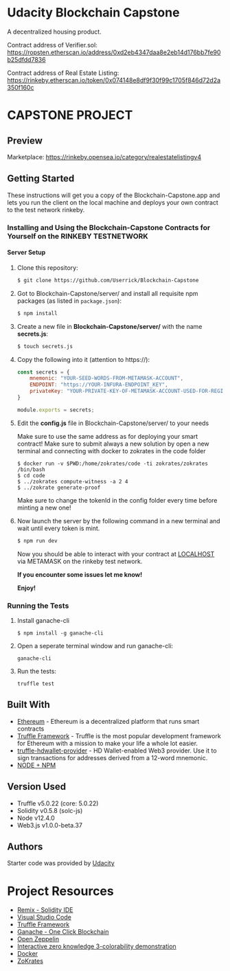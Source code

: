 # Udacity Blockchain Capstone

A decentralized housing product. 

Contract address of Verifier.sol: https://ropsten.etherscan.io/address/0xd2eb4347daa8e2eb14d176bb7fe90b25dfdd7836 

Contract address of Real Estate Listing: https://rinkeby.etherscan.io/token/0x074148e8df9f30f99c1705f846d72d2a350f160c


# CAPSTONE PROJECT


## Preview

Marketplace: https://rinkeby.opensea.io/category/realestatelistingv4

## Getting Started

These instructions will get you a copy of the Blockchain-Capstone.app and lets you run the client on the local machine and deploys your own contract to the test network rinkeby.

### Installing and Using the Blockchain-Capstone Contracts for Yourself on the RINKEBY TESTNETWORK

#### Server Setup

1. Clone this repository:

    ```bash
    $ git clone https://github.com/Userrick/Blockchain-Capstone
    ```

2. Got to Blockchain-Capstone/server/ and install all requisite npm packages (as listed in ```package.json```):

    ```bash
    $ npm install
    ```

2. Create a new file in **Blockchain-Capstone/server/** with the name **secrets.js**:

    ```bash
    $ touch secrets.js
    ```

3. Copy the following into it (attention to https://):

    ```javascript
    const secrets = {
        mnemonic: "YOUR-SEED-WORDS-FROM-METAMASK-ACCOUNT",
        ENDPOINT: "https://YOUR-INFURA-ENDPOINT_KEY",
        privateKey: "YOUR-PRIVATE-KEY-OF-METAMASK-ACCOUNT-USED-FOR-REGISTRATING-DEFAULT-ORACLES-AND-ALSO-RESPOND-TO-ORACLE-REQUEST"
    }

    module.exports = secrets;
    ```

4. Edit the **config.js** file in Blockchain-Capstone/server/ to your needs 

    Make sure to use the same address as for deploying your smart contract!
    Make sure to submit always a new solution by open a new terminal and connecting with docker to zokrates in the code folder
    ```
    $ docker run -v $PWD:/home/zokrates/code -ti zokrates/zokrates /bin/bash
    $ cd code
    $ ../zokrates compute-witness -a 2 4
    $ ../zokrate generate-proof
    ```
    Make sure to change the tokenId in the config folder every time before minting a new one!


5. Now launch the server by the following command in a new terminal and wait until every token is mint.

    ```bash
    $ npm run dev
    ```

    Now you should be able to interact with your contract at [LOCALHOST](http://localhost:3000/) via METAMASK on the rinkeby test network.

    **If you encounter some issues let me know!**

    **Enjoy!**

### Running the Tests

1. Install ganache-cli

    ```
    $ npm install -g ganache-cli
    ```

2. Open a seperate terminal window and run ganache-cli:

    ```
    ganache-cli
    ```

3. Run the tests:

    ```
    truffle test
    ```

## Built With

* [Ethereum](https://www.ethereum.org/) - Ethereum is a decentralized platform that runs smart contracts
* [Truffle Framework](http://truffleframework.com/) - Truffle is the most popular development framework for Ethereum with a mission to make your life a whole lot easier. 
* [truffle-hdwallet-provider](https://github.com/trufflesuite/truffle-hdwallet-provider) - HD Wallet-enabled Web3 provider. Use it to sign transactions for addresses derived from a 12-word mnemonic.
* [NODE + NPM](https://github.com/nodejs/node)

## Version Used

* Truffle v5.0.22 (core: 5.0.22)
* Solidity v0.5.8 (solc-js)
* Node v12.4.0
* Web3.js v1.0.0-beta.37

## Authors

Starter code was provided by [Udacity](https://github.com/udacity/Blockchain-Capstone)

# Project Resources

* [Remix - Solidity IDE](https://remix.ethereum.org/)
* [Visual Studio Code](https://code.visualstudio.com/)
* [Truffle Framework](https://truffleframework.com/)
* [Ganache - One Click Blockchain](https://truffleframework.com/ganache)
* [Open Zeppelin ](https://openzeppelin.org/)
* [Interactive zero knowledge 3-colorability demonstration](http://web.mit.edu/~ezyang/Public/graph/svg.html)
* [Docker](https://docs.docker.com/install/)
* [ZoKrates](https://github.com/Zokrates/ZoKrates)

